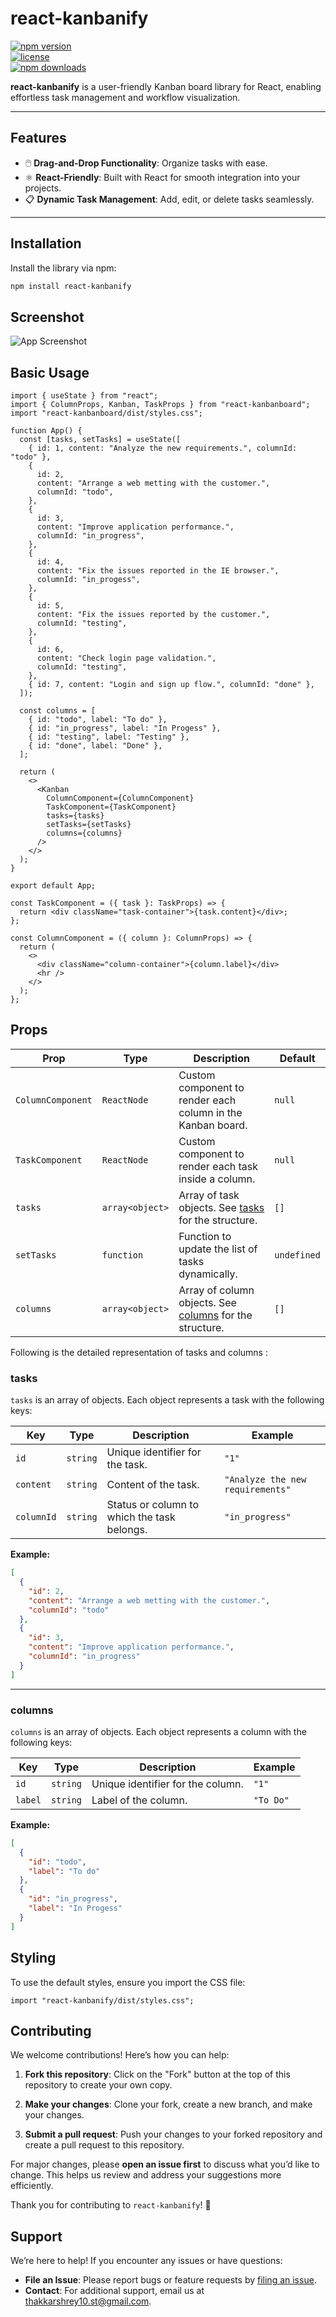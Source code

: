 # react-kanbanify

[![npm version](https://img.shields.io/npm/v/react-kanbanify.svg)](https://www.npmjs.com/package/react-kanbanify)  
[![license](https://img.shields.io/npm/l/react-kanbanify.svg)](LICENSE)  
[![npm downloads](https://img.shields.io/npm/dm/react-kanbanify.svg)](https://www.npmjs.com/package/react-kanbanify)

**react-kanbanify** is a user-friendly Kanban board library for React, enabling effortless task management and workflow visualization.

---

## **Features**

- 🖱️ **Drag-and-Drop Functionality**: Organize tasks with ease.
- ⚛️ **React-Friendly**: Built with React for smooth integration into your projects.
- 📋 **Dynamic Task Management**: Add, edit, or delete tasks seamlessly.

---

## **Installation**

Install the library via npm:

```bash
npm install react-kanbanify
```

## **Screenshot**

![App Screenshot](./assets/react-kanbanify.png)

## **Basic Usage**

```tsx
import { useState } from "react";
import { ColumnProps, Kanban, TaskProps } from "react-kanbanboard";
import "react-kanbanboard/dist/styles.css";

function App() {
  const [tasks, setTasks] = useState([
    { id: 1, content: "Analyze the new requirements.", columnId: "todo" },
    {
      id: 2,
      content: "Arrange a web metting with the customer.",
      columnId: "todo",
    },
    {
      id: 3,
      content: "Improve application performance.",
      columnId: "in_progress",
    },
    {
      id: 4,
      content: "Fix the issues reported in the IE browser.",
      columnId: "in_progess",
    },
    {
      id: 5,
      content: "Fix the issues reported by the customer.",
      columnId: "testing",
    },
    {
      id: 6,
      content: "Check login page validation.",
      columnId: "testing",
    },
    { id: 7, content: "Login and sign up flow.", columnId: "done" },
  ]);

  const columns = [
    { id: "todo", label: "To do" },
    { id: "in_progress", label: "In Progess" },
    { id: "testing", label: "Testing" },
    { id: "done", label: "Done" },
  ];

  return (
    <>
      <Kanban
        ColumnComponent={ColumnComponent}
        TaskComponent={TaskComponent}
        tasks={tasks}
        setTasks={setTasks}
        columns={columns}
      />
    </>
  );
}

export default App;
```

```tsx
const TaskComponent = ({ task }: TaskProps) => {
  return <div className="task-container">{task.content}</div>;
};
```

```tsx
const ColumnComponent = ({ column }: ColumnProps) => {
  return (
    <>
      <div className="column-container">{column.label}</div>
      <hr />
    </>
  );
};
```

## **Props**

| Prop              | Type            | Description                                                         | Default     |
| ----------------- | --------------- | ------------------------------------------------------------------- | ----------- |
| `ColumnComponent` | `ReactNode`     | Custom component to render each column in the Kanban board.         | `null`      |
| `TaskComponent`   | `ReactNode`     | Custom component to render each task inside a column.               | `null`      |
| `tasks`           | `array<object>` | Array of task objects. See [tasks](#tasks) for the structure.       | `[]`        |
| `setTasks`        | `function`      | Function to update the list of tasks dynamically.                   | `undefined` |
| `columns`         | `array<object>` | Array of column objects. See [columns](#columns) for the structure. | `[]`        |

Following is the detailed representation of tasks and columns :

### tasks

`tasks` is an array of objects. Each object represents a task with the following keys:

| Key        | Type     | Description                                 | Example                          |
| ---------- | -------- | ------------------------------------------- | -------------------------------- |
| `id`       | `string` | Unique identifier for the task.             | `"1"`                            |
| `content`  | `string` | Content of the task.                        | `"Analyze the new requirements"` |
| `columnId` | `string` | Status or column to which the task belongs. | `"in_progress"`                  |

**Example:**

```json
[
  {
    "id": 2,
    "content": "Arrange a web metting with the customer.",
    "columnId": "todo"
  },
  {
    "id": 3,
    "content": "Improve application performance.",
    "columnId": "in_progress"
  }
]
```

---

### columns

`columns` is an array of objects. Each object represents a column with the following keys:

| Key     | Type     | Description                       | Example   |
| ------- | -------- | --------------------------------- | --------- |
| `id`    | `string` | Unique identifier for the column. | `"1"`     |
| `label` | `string` | Label of the column.              | `"To Do"` |

**Example:**

```json
[
  {
    "id": "todo",
    "label": "To do"
  },
  {
    "id": "in_progress",
    "label": "In Progess"
  }
]
```

## **Styling**

To use the default styles, ensure you import the CSS file:

```tsx
import "react-kanbanify/dist/styles.css";
```

## **Contributing**

We welcome contributions! Here’s how you can help:

1. **Fork this repository**: Click on the "Fork" button at the top of this repository to create your own copy.

2. **Make your changes**: Clone your fork, create a new branch, and make your changes.

3. **Submit a pull request**: Push your changes to your forked repository and create a pull request to this repository.

For major changes, please **open an issue first** to discuss what you’d like to change. This helps us review and address your suggestions more efficiently.

Thank you for contributing to `react-kanbanify`! 💙

## **Support**

We’re here to help! If you encounter any issues or have questions:

- **File an Issue**: Please report bugs or feature requests by [filing an issue](https://github.com/thakkarshrey/react-kanbanboard/issues).
- **Contact**: For additional support, email us at [thakkarshrey10.st@gmail.com](mailto:thakkarshrey10.st@gmail.com).
